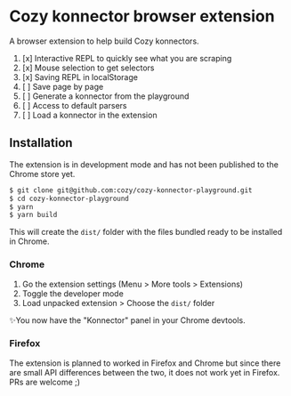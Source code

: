 # Cozy konnector browser extension

A browser extension to help build Cozy konnectors.

1. [x] Interactive REPL to quickly see what you are scraping
2. [x] Mouse selection to get selectors 
3. [x] Saving REPL in localStorage
4. [ ] Save page by page
4. [ ] Generate a konnector from the playground
5. [ ] Access to default parsers
6. [ ] Load a konnector in the extension

## Installation

The extension is in development mode and has not been published to the
Chrome store yet.

```bash
$ git clone git@github.com:cozy/cozy-konnector-playground.git
$ cd cozy-konnector-playground
$ yarn
$ yarn build
```

This will create the `dist/` folder with the files bundled ready to be installed in Chrome.

### Chrome

1. Go the extension settings (Menu > More tools > Extensions)
2. Toggle the developer mode
3. Load unpacked extension > Choose the `dist/` folder

✨You now have the "Konnector" panel in your Chrome devtools.

### Firefox

The extension is planned to worked in Firefox and Chrome but since there are small API differences between the two, it does not work yet in Firefox. PRs are welcome ;)
